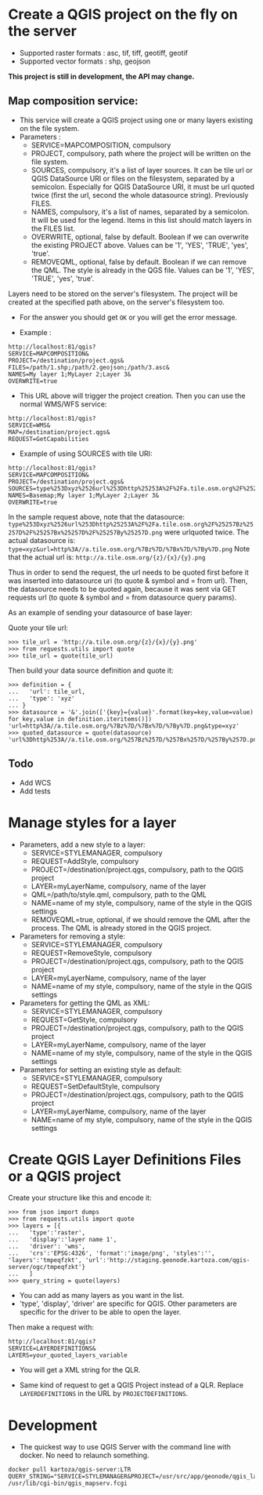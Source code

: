 # Create a QGIS project on the fly on the server

* Supported raster formats : asc, tif, tiff, geotiff, geotif
* Supported vector formats : shp, geojson

**This project is still in development, the API may change.**

## Map composition service:
* This service will create a QGIS project using one or many layers existing on the file system.
* Parameters : 
  * SERVICE=MAPCOMPOSITION, compulsory
  * PROJECT, compulsory, path where the project will be written on the file system.
  * SOURCES, compulsory, it's a list of layer sources. It can be tile url or QGIS DataSource URI or files on the filesystem, separated by a semicolon.
  	Especially for QGIS DataSource URI, it must be url quoted twice (first the url, second the whole datasource string).
  	Previously FILES.
  * NAMES, compulsory, it's a list of names, separated by a semicolon. It will be used for the legend. Items in this list should match layers in the FILES list.
  * OVERWRITE, optional, false by default. Boolean if we can overwrite the existing PROJECT above. Values can be '1', 'YES', 'TRUE', 'yes', 'true'.
  * REMOVEQML, optional, false by default. Boolean if we can remove the QML. The style is already in the QGS file. Values can be '1', 'YES', 'TRUE', 'yes', 'true'.


Layers need to be stored on the server's filesystem. The project will be created at the specified path above, on the server's filesystem too.

* For the answer you should get `OK` or you will get the error message.

* Example :
```
http://localhost:81/qgis?
SERVICE=MAPCOMPOSITION&
PROJECT=/destination/project.qgs&
FILES=/path/1.shp;/path/2.geojson;/path/3.asc&
NAMES=My layer 1;MyLayer 2;Layer 3&
OVERWRITE=true
```

* This URL above will trigger the project creation. Then you can use the normal WMS/WFS service:

```
http://localhost:81/qgis?
SERVICE=WMS&
MAP=/destination/project.qgs&
REQUEST=GetCapabilities
```

* Example of using SOURCES with tile URI:

```
http://localhost:81/qgis?
SERVICE=MAPCOMPOSITION&
PROJECT=/destination/project.qgs&
SOURCES=type%253Dxyz%2526url%253Dhttp%25253A%2F%2Fa.tile.osm.org%2F%25257Bz%25257D%2F%25257Bx%25257D%2F%25257By%25257D.png;/path/1.shp;/path/2.geojson;/path/3.asc&
NAMES=Basemap;My layer 1;MyLayer 2;Layer 3&
OVERWRITE=true
```

In the sample request above, note that the datasource: `type%253Dxyz%2526url%253Dhttp%25253A%2F%2Fa.tile.osm.org%2F%25257Bz%25257D%2F%25257Bx%25257D%2F%25257By%25257D.png` were urlquoted twice.
The actual datasource is: `type=xyz&url=http%3A//a.tile.osm.org/%7Bz%7D/%7Bx%7D/%7By%7D.png`
Note that the actual url is: `http://a.tile.osm.org/{z}/{x}/{y}.png`

Thus in order to send the request, the url needs to be quoted first before it was inserted into datasource uri (to quote & symbol and = from url).
Then, the datasource needs to be quoted again, because it was sent via GET requests url (to quote & symbol and = from datasource query params).

As an example of sending your datasource of base layer:

Quote your tile url:

```
>>> tile_url = 'http://a.tile.osm.org/{z}/{x}/{y}.png'
>>> from requests.utils import quote
>>> tile_url = quote(tile_url)
```

Then build your data source definition and quote it:

```
>>> definition = {
...   'url': tile_url,
...   'type': 'xyz'
... }
>>> datasource = '&'.join(['{key}={value}'.format(key=key,value=value) for key,value in definition.iteritems()])
'url=http%3A//a.tile.osm.org/%7Bz%7D/%7Bx%7D/%7By%7D.png&type=xyz'
>>> quoted_datasource = quote(datasource)
'url%3Dhttp%253A//a.tile.osm.org/%257Bz%257D/%257Bx%257D/%257By%257D.png%26type%3Dxyz'
```

## Todo
* Add WCS
* Add tests

# Manage styles for a layer

* Parameters, add a new style to a layer:
  * SERVICE=STYLEMANAGER, compulsory
  * REQUEST=AddStyle, compulsory
  * PROJECT=/destination/project.qgs, compulsory, path to the QGIS project
  * LAYER=myLayerName, compulsory, name of the layer
  * QML=/path/to/style.qml, compulsory, path to the QML
  * NAME=name of my style, compulsory, name of the style in the QGIS settings
  * REMOVEQML=true, optional, if we should remove the QML after the process. The QML is already stored in the QGIS project.
* Parameters for removing a style:
  * SERVICE=STYLEMANAGER, compulsory
  * REQUEST=RemoveStyle, compulsory
  * PROJECT=/destination/project.qgs, compulsory, path to the QGIS project
  * LAYER=myLayerName, compulsory, name of the layer
  * NAME=name of my style, compulsory, name of the style in the QGIS settings
* Parameters for getting the QML as XML:
  * SERVICE=STYLEMANAGER, compulsory
  * REQUEST=GetStyle, compulsory
  * PROJECT=/destination/project.qgs, compulsory, path to the QGIS project
  * LAYER=myLayerName, compulsory, name of the layer
  * NAME=name of my style, compulsory, name of the style in the QGIS settings
* Parameters for setting an existing style as default:
  * SERVICE=STYLEMANAGER, compulsory
  * REQUEST=SetDefaultStyle, compulsory
  * PROJECT=/destination/project.qgs, compulsory, path to the QGIS project
  * LAYER=myLayerName, compulsory, name of the layer
  * NAME=name of my style, compulsory, name of the style in the QGIS settings

# Create QGIS Layer Definitions Files or a QGIS project

Create your structure like this and encode it:
```
>>> from json import dumps
>>> from requests.utils import quote
>>> layers = [{
...   'type':'raster',
...   'display':'layer name 1',
...   'driver': 'wms',
...   'crs':'EPSG:4326', 'format':'image/png', 'styles':'', 'layers':'tmpeqfzkt', 'url':'http://staging.geonode.kartoza.com/qgis-server/ogc/tmpeqfzkt'}
...   ]
>>> query_string = quote(layers)
```
* You can add as many layers as you want in the list.
* 'type', 'display', 'driver' are specific for QGIS. Other parameters are specific for the driver to be able to open the layer.

Then make a request with:
```
http://localhost:81/qgis?
SERVICE=LAYERDEFINITIONS&
LAYERS=your_quoted_layers_variable
```

* You will get a XML string for the QLR.

* Same kind of request to get a QGIS Project instead of a QLR. Replace `LAYERDEFINITIONS` in the URL by `PROJECTDEFINITIONS`.

# Development

* The quickest way to use QGIS Server with the command line with docker. No need to relaunch something.
```
docker pull kartoza/qgis-server:LTR
QUERY_STRING="SERVICE=STYLEMANAGER&PROJECT=/usr/src/app/geonode/qgis_layer/small_building.qgs&REQUEST=GetStyle&LAYER=build&NAME=toto" /usr/lib/cgi-bin/qgis_mapserv.fcgi
```
